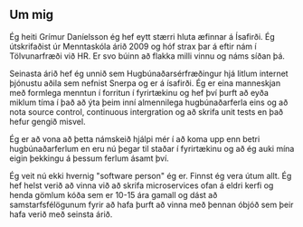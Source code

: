 ## Um mig

Ég heiti Grímur Daníelsson ég hef eytt stærri hluta æfinnar á Ísafirði. 
Ég útskrifaðist úr Menntaskóla árið 2009 og hóf strax þar á eftir nám í Tölvunarfræði við HR. Er svo búinn að flakka milli vinnu og náms síðan þá.

Seinasta árið hef ég unnið sem Hugbúnaðarsérfræðingur hjá litlum internet þjónustu aðila sem nefnist Snerpa og er á ísafirði.
Ég er eina manneskjan með formlega menntun í forritun í fyrirtækinu og hef því þurft að eyða miklum tíma í það að ýta þeim inní
almennilega hugbúnaðarferla eins og að nota source control, continuous intergration og að skrifa unit tests en það hefur gengið misvel.

Ég er að vona að þetta námskeið hjálpi mér í að koma upp enn betri hugbúnaðarferlum en eru nú þegar til staðar í fyrirtækinu og að ég auki mína eigin þekkingu á þessum
ferlum ásamt því.

Ég veit nú ekki hvernig "software person" ég er. Finnst ég vera útum allt. Ég hef helst verið að vinna við að skrifa microservices
ofan á eldri kerfi og henda gömlum kóða sem er 10-15 ára gamall og dást að samstarfsfélögunum fyrir að hafa þurft að vinna
með þennan óbjóð sem þeir hafa verið með seinsta árið.
